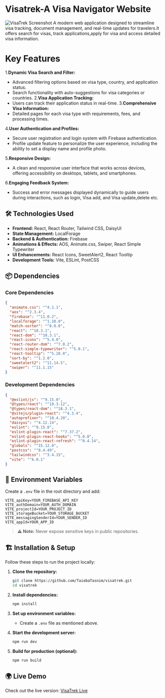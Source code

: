 # Visatrek-A Visa Navigator Website


![VisaTrek Screenshot](https://i.ibb.co.com/39PP2YZj/Screenshot-306.png)
A modern web application designed to streamline visa tracking, document management, and real-time updates for travelers.It offers search for visas, track applications,apply for visa and access detailed visa information.

# Key Features
1.**Dynamic Visa Search and Filter:**
  * Advanced filtering options based on visa type, country, and application status.
  * Search functionality with auto-suggestions for visa categories or countries.
2.**Visa Application Tracking:**
  * Users can track their application status in real-time.
3.**Comprehensive Visa Information:**
  * Detailed pages for each visa type with requirements, fees, and processing times.

4.**User Authentication and Profiles:**
  * Secure user registration and login system with Firebase authentication.
  * Profile update feature to personalize the user experience, including the ability to set a display name and profile photo.

5.**Responsive Design:**

 * A clean and responsive user interface that works across devices, offering accessibility     on desktops, tablets, and smartphones.

6.**Engaging Feedback System:**

 * Success and error messages displayed dynamically to guide users during interactions, such as login, Visa add, and Visa update,delete etc.

## 🛠️ Technologies Used

- **Frontend:** React, React Router, Tailwind CSS, DaisyUI  
- **State Management:** LocalForage  
- **Backend & Authentication:** Firebase  
- **Animations & Effects:** AOS, Animate.css, Swiper, React Simple Typewriter  
- **UI Enhancements:** React Icons, SweetAlert2, React Tooltip  
- **Development Tools:** Vite, ESLint, PostCSS  

## 📦 Dependencies

### Core Dependencies
```json
{
  "animate.css": "^4.1.1",
  "aos": "^2.3.4",
  "firebase": "^11.0.2",
  "localforage": "^1.10.0",
  "match-sorter": "^8.0.0",
  "react": "^18.3.1",
  "react-dom": "^18.3.1",
  "react-icons": "^5.4.0",
  "react-router-dom": "^7.0.2",
  "react-simple-typewriter": "^5.0.1",
  "react-tooltip": "^5.28.0",
  "sort-by": "^1.2.0",
  "sweetalert2": "^11.14.5",
  "swiper": "^11.1.15"
}
```

### Development Dependencies
```json
{
  "@eslint/js": "^9.15.0",
  "@types/react": "^18.3.12",
  "@types/react-dom": "^18.3.1",
  "@vitejs/plugin-react": "^4.3.4",
  "autoprefixer": "^10.4.20",
  "daisyui": "^4.12.14",
  "eslint": "^9.15.0",
  "eslint-plugin-react": "^7.37.2",
  "eslint-plugin-react-hooks": "^5.0.0",
  "eslint-plugin-react-refresh": "^0.4.14",
  "globals": "^15.12.0",
  "postcss": "^8.4.49",
  "tailwindcss": "^3.4.15",
  "vite": "^6.0.1"
}
```

## 📌 Environment Variables

Create a `.env` file in the root directory and add:

```plaintext
VITE_apiKey=YOUR_FIREBASE_API_KEY
VITE_authDomain=YOUR_AUTH_DOMAIN
VITE_projectId=YOUR_PROJECT_ID
VITE_storageBucket=YOUR_STORAGE_BUCKET
VITE_messagingSenderId=YOUR_SENDER_ID
VITE_appId=YOUR_APP_ID
```

> **⚠️ Note:** Never expose sensitive keys in public repositories.

## 🏗️ Installation & Setup

Follow these steps to run the project locally:

1. **Clone the repository:**
   ```sh
   git clone https://github.com/TaiebaTasnim/visatrek.git
   cd visatrek
   ```

2. **Install dependencies:**
   ```sh
   npm install
   ```

3. **Set up environment variables:**
   - Create a `.env` file as mentioned above.

4. **Start the development server:**
   ```sh
   npm run dev
   ```

5. **Build for production (optional):**
   ```sh
   npm run build
   ```

## 🌍 Live Demo

Check out the live version: [VisaTrek Live](https://visatrek-fcf97.web.app) <!-- Replace with actual URL -->




